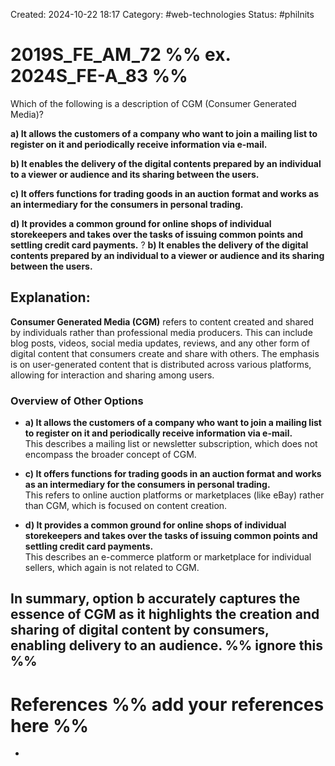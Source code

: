 Created: 2024-10-22 18:17
Category: #web-technologies 
Status: #philnits



# 2019S_FE_AM_72 %% ex. 2024S_FE-A_83 %%

Which of the following is a description of CGM (Consumer Generated Media)? 

**a) It allows the customers of a company who want to join a mailing list to register on it and periodically receive information via e-mail.** 

**b) It enables the delivery of the digital contents prepared by an individual to a viewer or audience and its sharing between the users.** 

**c) It offers functions for trading goods in an auction format and works as an intermediary for the consumers in personal trading.** 

**d) It provides a common ground for online shops of individual storekeepers and takes over the tasks of issuing common points and settling credit card payments.**
?
**b) It enables the delivery of the digital contents prepared by an individual to a viewer or audience and its sharing between the users.** 
## **Explanation:**

**Consumer Generated Media (CGM)** refers to content created and shared by individuals rather than professional media producers. This can include blog posts, videos, social media updates, reviews, and any other form of digital content that consumers create and share with others. The emphasis is on user-generated content that is distributed across various platforms, allowing for interaction and sharing among users.

### Overview of Other Options

- **a) It allows the customers of a company who want to join a mailing list to register on it and periodically receive information via e-mail.**  
    This describes a mailing list or newsletter subscription, which does not encompass the broader concept of CGM.
    
- **c) It offers functions for trading goods in an auction format and works as an intermediary for the consumers in personal trading.**  
    This refers to online auction platforms or marketplaces (like eBay) rather than CGM, which is focused on content creation.
    
- **d) It provides a common ground for online shops of individual storekeepers and takes over the tasks of issuing common points and settling credit card payments.**  
    This describes an e-commerce platform or marketplace for individual sellers, which again is not related to CGM.
    

In summary, option **b** accurately captures the essence of CGM as it highlights the creation and sharing of digital content by consumers, enabling delivery to an audience.
%% ignore this %%
---









# References %% add your references here %%
- 